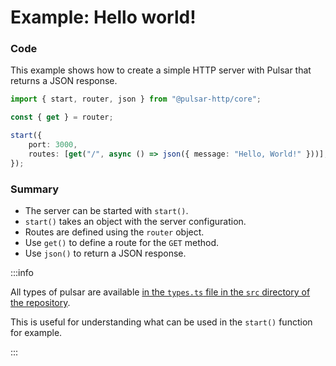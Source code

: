 # Example: Hello world!

### Code 

This example shows how to create a simple HTTP server with Pulsar that returns a JSON response.

```typescript title="index.ts"
import { start, router, json } from "@pulsar-http/core";

const { get } = router;

start({
    port: 3000,
    routes: [get("/", async () => json({ message: "Hello, World!" }))],
});
```

### Summary

- The server can be started with `start()`.
- `start()` takes an object with the server configuration.
- Routes are defined using the `router` object.
- Use `get()` to define a route for the `GET` method.
- Use `json()` to return a JSON response.

:::info

All types of pulsar are available [in the `types.ts` file in the `src` directory of the repository](https://github.com/jvnm-dev/pulsar-http/blob/master/src/types.ts).

This is useful for understanding what can be used in the `start()` function for example.

:::